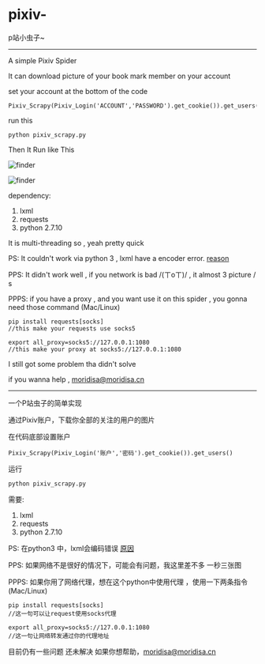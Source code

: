 # pixiv-

p站小虫子~

---


A simple Pixiv Spider

It can download picture of your book mark member on your account

set your account at the bottom of the code

```
Pixiv_Scrapy(Pixiv_Login('ACCOUNT','PASSWORD').get_cookie()).get_users()
```

run this 

```
python pixiv_scrapy.py
```

Then It Run like This


![finder](https://github.com/moriW/moriWorkFlow/blob/master/donwonloading@2x.png?raw=true)


![finder](https://github.com/moriW/moriWorkFlow/blob/master/how%20it%20look%20like.png?raw=true)

dependency:

1. lxml
2. requests
3. python 2.7.10

It is multi-threading so , yeah pretty quick

PS:
It couldn't work via python 3 , lxml have a encoder error. [reason](https://github.com/lorien/grab/issues/199)


PPS:
It didn't work well , if you network is bad /(ㄒoㄒ)/ , it almost 3 picture / s 

PPPS: if you have a proxy , and you want use it on this spider , you gonna need those command (Mac/Linux)


```
pip install requests[socks] 
//this make your requests use socks5
```

```
export all_proxy=socks5://127.0.0.1:1080
//this make your proxy at socks5://127.0.0.1:1080
```

I still got some problem tha didn't solve

if you wanna help , [moridisa@moridisa.cn](mailto:moridisa@moridisa.cn)

---

一个P站虫子的简单实现

通过Pixiv账户，下载你全部的关注的用户的图片

在代码底部设置账户

```
Pixiv_Scrapy(Pixiv_Login('账户','密码').get_cookie()).get_users()
```

运行

```
python pixiv_scrapy.py
```

需要:

1. lxml
2. requests
3. python 2.7.10

PS: 在python3 中，lxml会编码错误 [原因](https://github.com/lorien/grab/issues/199)

PPS: 如果网络不是很好的情况下，可能会有问题，我这里差不多 一秒三张图

PPPS: 如果你用了网络代理，想在这个python中使用代理 ，使用一下两条指令(Mac/Linux)

```
pip install requests[socks] 
//这一句可以让request使用socks代理
```

```
export all_proxy=socks5://127.0.0.1:1080
//这一句让网络转发通过你的代理地址
```

目前仍有一些问题 还未解决 如果你想帮助，[moridisa@moridisa.cn](mailto:moridisa@moridisa.cn)
